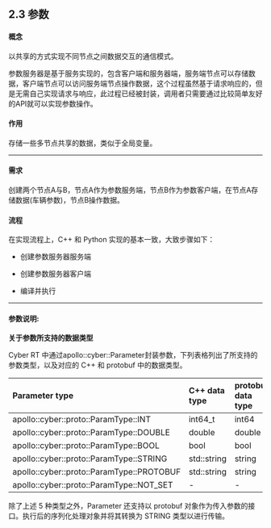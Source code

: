 ## 2.3 参数

#### 概念

以共享的方式实现不同节点之间数据交互的通信模式。

参数服务器是基于服务实现的，包含客户端和服务器端，服务端节点可以存储数据，客户端节点可以访问服务端节点操作数据，这个过程虽然基于请求响应的，但是无需自己实现请求与响应，此过程已经被封装，调用者只需要通过比较简单友好的API就可以实现参数操作。

#### 作用

存储一些多节点共享的数据，类似于全局变量。

---

#### 需求

创建两个节点A与B，节点A作为参数服务端，节点B作为参数客户端，在节点A存储数据\(车辆参数\)，节点B操作数据。

#### 流程

在实现流程上，C++ 和 Python 实现的基本一致，大致步骤如下：

* 创建参数服务器服务端

* 创建参数服务器客户端

* 编译并执行

---

#### 参数说明:

**关于参数所支持的数据类型**

Cyber RT 中通过apollo::cyber::Parameter封装参数，下列表格列出了所支持的参数类型，以及对应的 C++ 和 protobuf 中的数据类型。

| Parameter type | C++ data type | protobuf data type |
| :--- | :--- | :--- |
| apollo::cyber::proto::ParamType::INT | int64\_t | int64 |
| apollo::cyber::proto::ParamType::DOUBLE | double | double |
| apollo::cyber::proto::ParamType::BOOL | bool | bool |
| apollo::cyber::proto::ParamType::STRING | std::string | string |
| apollo::cyber::proto::ParamType::PROTOBUF | std::string | string |
| apollo::cyber::proto::ParamType::NOT\_SET | - | - |

除了上述 5 种类型之外，Parameter 还支持以 protobuf 对象作为传入参数的接口。执行后的序列化处理对象并将其转换为 STRING 类型以进行传输。

